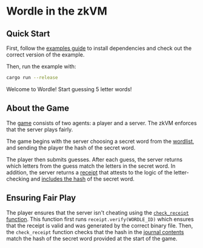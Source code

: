 # Wordle in the zkVM

## Quick Start

First, follow the [examples guide] to install dependencies and check out the correct version of the example.

Then, run the example with:

```bash
cargo run --release
```

Welcome to Wordle! Start guessing 5 letter words!

## About the Game

The [game](src/main.rs) consists of two agents: a player and a server.
The zkVM enforces that the server plays fairly.

The game begins with the server choosing a secret word from the [wordlist](src/wordlist.rs), and sending the player the hash of the secret word.

The player then submits guesses. After each guess, the server returns which letters from the guess match the letters in the secret word.
In addition, the server returns a [receipt](https://www.risczero.com/docs/explainers/proof-system/) that attests to the logic of the letter-checking and [includes the hash](methods/guest/src/main.rs) of the secret word.

## Ensuring Fair Play

The player ensures that the server isn't cheating using the [`check_receipt` function](src/main.rs).
This function first runs `receipt.verify(WORDLE_ID)` which ensures that the receipt is valid and was generated by the correct binary file.
Then, the `check_receipt` function checks that the hash in the [journal contents](https://www.risczero.com/docs/explainers/zkvm/) match the hash of the secret word provided at the start of the game.

[examples guide]: https://dev.risczero.com/api/zkvm/examples/#running-the-examples
